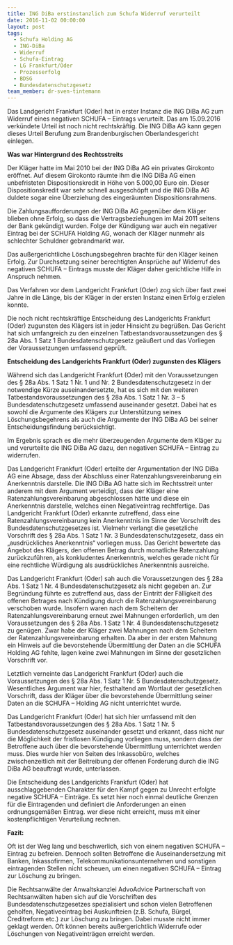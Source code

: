 ```yaml
---
title: ING DiBa erstinstanzlich zum Schufa Widerruf verurteilt
date: 2016-11-02 00:00:00
layout: post
tags:
  - Schufa Holding AG
  - ING-DiBa
  - Widerruf
  - Schufa-Eintrag
  - LG Frankfurt/Oder
  - Prozesserfolg
  - BDSG
  - Bundesdatenschutzgesetz
team_member: dr-sven-tintemann
---
```



Das Landgericht Frankfurt (Oder) hat in erster Instanz die ING DiBa AG zum Widerruf eines negativen SCHUFA – Eintrags verurteilt. Das am 15.09.2016 verk&uuml;ndete Urteil ist noch nicht rechtskr&auml;ftig. Die ING DiBa AG kann gegen dieses Urteil Berufung zum Brandenburgischen Oberlandesgericht einlegen.

**Was war Hintergrund des Rechtsstreits**

Der Kl&auml;ger hatte im Mai 2010 bei der ING DiBa AG ein privates Girokonto er&ouml;ffnet. Auf diesem Girokonto r&auml;umte ihm die ING DiBa AG einen unbefristeten Dispositionskredit in H&ouml;he von 5.000,00 Euro ein. Dieser Dispositionskredit war sehr schnell ausgesch&ouml;pft und die ING DiBa AG duldete sogar eine &Uuml;berziehung des einger&auml;umten Dispositionsrahmens.

Die Zahlungsaufforderungen der ING DiBa AG gegen&uuml;ber dem Kl&auml;ger blieben ohne Erfolg, so dass die Vertragsbeziehungen im Mai 2011 seitens der Bank gek&uuml;ndigt wurden. Folge der K&uuml;ndigung war auch ein negativer Eintrag bei der SCHUFA Holding AG, wonach der Kl&auml;ger nunmehr als schlechter Schuldner gebrandmarkt war.

Das au&szlig;ergerichtliche L&ouml;schungsbegehren brachte f&uuml;r den Kl&auml;ger keinen Erfolg. Zur Durchsetzung seiner berechtigten Anspr&uuml;che auf Widerruf des negativen SCHUFA – Eintrags musste der Kl&auml;ger daher gerichtliche Hilfe in Anspruch nehmen.

Das Verfahren vor dem Landgericht Frankfurt (Oder) zog sich &uuml;ber fast zwei Jahre in die L&auml;nge, bis der Kl&auml;ger in der ersten Instanz einen Erfolg erzielen konnte.

Die noch nicht rechtskr&auml;ftige Entscheidung des Landgerichts Frankfurt (Oder) zugunsten des Kl&auml;gers ist in jeder Hinsicht zu begr&uuml;&szlig;en. Das Gericht hat sich umfangreich zu den einzelnen Tatbestandsvoraussetzungen des &sect; 28a Abs. 1 Satz 1 Bundesdatenschutzgesetz ge&auml;u&szlig;ert und das Vorliegen der Voraussetzungen umfassend gepr&uuml;ft.

**Entscheidung des Landgerichts Frankfurt (Oder) zugunsten des Kl&auml;gers**

W&auml;hrend sich das Landgericht Frankfurt (Oder) mit den Voraussetzungen des &sect; 28a Abs. 1 Satz 1 Nr. 1 und Nr. 2 Bundesdatenschutzgesetz in der notwendige K&uuml;rze auseinandersetzte, hat es sich mit den weiteren Tatbestandsvoraussetzungen des &sect; 28a Abs. 1 Satz 1 Nr. 3 – 5 Bundesdatenschutzgesetz umfassend auseinander gesetzt. Dabei hat es sowohl die Argumente des Kl&auml;gers zur Unterst&uuml;tzung seines L&ouml;schungsbegehrens als auch die Argumente der ING DiBa AG bei seiner Entscheidungsfindung ber&uuml;cksichtigt.

Im Ergebnis sprach es die mehr &uuml;berzeugenden Argumente dem Kl&auml;ger zu und verurteilte die ING DiBa AG dazu, den negativen SCHUFA – Eintrag zu widerrufen.

Das Landgericht Frankfurt (Oder) erteilte der Argumentation der ING DiBa AG eine Absage, dass der Abschluss einer Ratenzahlungsvereinbarung ein Anerkenntnis darstelle. Die ING DiBa AG hatte sich im Rechtsstreit unter anderem mit dem Argument verteidigt, dass der Kl&auml;ger eine Ratenzahlungsvereinbarung abgeschlossen h&auml;tte und diese ein Anerkenntnis darstelle, welches einen Negativeintrag rechtfertige. Das Landgericht Frankfurt (Oder) erkannte zutreffend, dass eine Ratenzahlungsvereinbarung kein Anerkenntnis im Sinne der Vorschrift des Bundesdatenschutzgesetzes ist. Vielmehr verlangt die gesetzliche Vorschrift des &sect; 28a Abs. 1 Satz 1 Nr. 3 Bundesdatenschutzgesetz, dass ein „ausdr&uuml;ckliches Anerkenntnis“ vorliegen muss. Das Gericht bewertete das Angebot des Kl&auml;gers, den offenen Betrag durch monatliche Ratenzahlung zur&uuml;ckzuf&uuml;hren, als konkludentes Anerkenntnis, welches gerade nicht f&uuml;r eine rechtliche W&uuml;rdigung als ausdr&uuml;ckliches Anerkenntnis ausreiche.

Das Landgericht Frankfurt (Oder) sah auch die Voraussetzungen des &sect; 28a Abs. 1 Satz 1 Nr. 4 Bundesdatenschutzgesetz als nicht gegeben an. Zur Begr&uuml;ndung f&uuml;hrte es zutreffend aus, dass der Eintritt der F&auml;lligkeit des offenen Betrages nach K&uuml;ndigung durch die Ratenzahlungsvereinbarung verschoben wurde. Insofern waren nach dem Scheitern der Ratenzahlungsvereinbarung erneut zwei Mahnungen erforderlich, um den Voraussetzungen des &sect; 28a Abs. 1 Satz 1 Nr. 4 Bundesdatenschutzgesetz zu gen&uuml;gen. Zwar habe der Kl&auml;ger zwei Mahnungen nach dem Scheitern der Ratenzahlungsvereinbarung erhalten. Da aber in der ersten Mahnung ein Hinweis auf die bevorstehende &Uuml;bermittlung der Daten an die SCHUFA Holding AG fehlte, lagen keine zwei Mahnungen im Sinne der gesetzlichen Vorschrift vor.

Letztlich verneinte das Landgericht Frankfurt (Oder) auch die Voraussetzungen des &sect; 28a Abs. 1 Satz 1 Nr. 5 Bundesdatenschutzgesetz. Wesentliches Argument war hier, festhaltend am Wortlaut der gesetzlichen Vorschrift, dass der Kl&auml;ger &uuml;ber die bevorstehende &Uuml;bermittlung seiner Daten an die SCHUFA – Holding AG nicht unterrichtet wurde.

Das Landgericht Frankfurt (Oder) hat sich hier umfassend mit den Tatbestandsvoraussetzungen des &sect; 28a Abs. 1 Satz 1 Nr. 5 Bundesdatenschutzgesetz auseinander gesetzt und erkannt, dass nicht nur die M&ouml;glichkeit der fristlosen K&uuml;ndigung vorliegen muss, sondern dass der Betroffene auch &uuml;ber die bevorstehende &Uuml;bermittlung unterrichtet werden muss. Dies wurde hier von Seiten des Inkassob&uuml;ro, welches zwischenzeitlich mit der Beitreibung der offenen Forderung durch die ING DiBa AG beauftragt wurde, unterlassen.

Die Entscheidung des Landgerichts Frankfurt (Oder) hat ausschlaggebenden Charakter f&uuml;r den Kampf gegen zu Unrecht erfolgte negative SCHUFA – Eintr&auml;ge. Es setzt hier noch einmal deutliche Grenzen f&uuml;r die Eintragenden und definiert die Anforderungen an einen ordnungsgem&auml;&szlig;en Eintrag. wer diese nicht erreicht, muss mit einer kostenpflichtigen Verurteilung rechnen.

**Fazit:**

Oft ist der Weg lang und beschwerlich, sich von einem negativen SCHUFA – Eintrag zu befreien. Dennoch sollten Betroffene die Auseinandersetzung mit Banken, Inkassofirmen, Telekommunikationsunternehmen und sonstigen eintragenden Stellen nicht scheuen, um einen negativen SCHUFA – Eintrag zur L&ouml;schung zu bringen.

Die Rechtsanw&auml;lte der Anwaltskanzlei AdvoAdvice Partnerschaft von Rechtsanw&auml;lten haben sich auf die Vorschriften des Bundesdatenschutzgesetzes spezialisiert und schon vielen Betroffenen geholfen, Negativeeintrag bei Auskunfteien (z.B. Schufa, B&uuml;rgel, Creditreform etc.) zur L&ouml;schung zu bringen. Dabei musste nicht immer geklagt werden. Oft k&ouml;nnen bereits au&szlig;ergerichtlich Widerrufe oder L&ouml;schungen von Negativeintr&auml;gen erreicht werden.